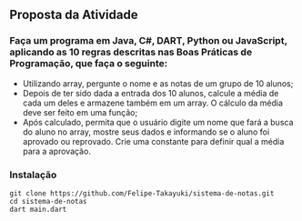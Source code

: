 ## Proposta da Atividade 
### Faça um programa em Java, C#, DART, Python ou JavaScript, aplicando as 10 regras descritas nas Boas Práticas de Programação, que faça o seguinte: 
- Utilizando array, pergunte o nome e as notas de um grupo de 10 alunos; 
- Depois de ter sido dada a entrada dos 10 alunos, calcule a média de cada um deles e armazene também em um array. O cálculo da média deve ser feito em uma função; 
- Após calculado, permita que o usuário digite um nome que fará a busca do aluno no array, mostre seus dados e informando se o aluno foi aprovado ou reprovado. Crie uma constante para definir qual a média para a aprovação. 



### Instalação 

```
git clone https://github.com/Felipe-Takayuki/sistema-de-notas.git
cd sistema-de-notas
dart main.dart
```
